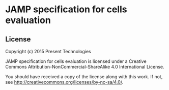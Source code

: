 # JAMP specification for cells evaluation

## License

Copyright (c) 2015 Present Technologies

JAMP specification for cells evaluation is licensed under a
Creative Commons Attribution-NonCommercial-ShareAlike 4.0 International License.

You should have received a copy of the license along with this
work. If not, see <http://creativecommons.org/licenses/by-nc-sa/4.0/>.
